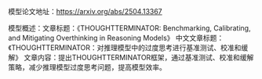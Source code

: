 模型论文地址：https://arxiv.org/abs/2504.13367

模型概述：文章标题：《THOUGHTTERMINATOR: Benchmarking, Calibrating, and Mitigating Overthinking in Reasoning Models》
中文文章标题：《THOUGHTTERMINATOR：对推理模型中的过度思考进行基准测试、校准和缓解》
文章内容：提出THOUGHTTERMINATOR框架，通过基准测试、校准和缓解策略，减少推理模型过度思考问题，提高模型效率。
